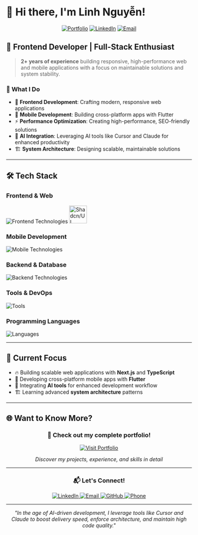 # 👋 Hi there, I'm Linh Nguyễn!

<div align="center">
  
[![Portfolio](https://img.shields.io/badge/🌐_Portfolio-Visit_My_Website-blue?style=for-the-badge&logo=vercel)](https://your-portfolio-url.vercel.app)
[![LinkedIn](https://img.shields.io/badge/LinkedIn-Connect-0077B5?style=for-the-badge&logo=linkedin)](https://www.linkedin.com/in/nhlinhseuit/)
[![Email](https://img.shields.io/badge/Email-Contact_Me-EA4335?style=for-the-badge&logo=gmail)](mailto:dev.hoanglinh@gmail.com)

</div>

## 🚀 Frontend Developer | Full-Stack Enthusiast

> **2+ years of experience** building responsive, high-performance web and mobile applications with a focus on maintainable solutions and system stability.

### 🌟 **What I Do**

- 🎯 **Frontend Development**: Crafting modern, responsive web applications
- 📱 **Mobile Development**: Building cross-platform apps with Flutter
- ⚡ **Performance Optimization**: Creating high-performance, SEO-friendly solutions
- 🤖 **AI Integration**: Leveraging AI tools like Cursor and Claude for enhanced productivity
- 🏗️ **System Architecture**: Designing scalable, maintainable solutions


---

## 🛠️ **Tech Stack**

### **Frontend & Web**

<p align="left">
  <img src="https://skillicons.dev/icons?i=nextjs,react,redux,typescript,tailwind,html,css,javascript" alt="Frontend Technologies" />
    <img src="https://ui.shadcn.com/favicon.ico" alt="Shadcn/UI" width="48" height="48" />
</p>

### **Mobile Development**

<p align="left">
  <img src="https://skillicons.dev/icons?i=flutter,dart,firebase,sentry,bloc,getx" alt="Mobile Technologies" />
</p>

### **Backend & Database**

<p align="left">
  <img src="https://skillicons.dev/icons?i=nodejs,express,nextjs,firebase,mysql,postgres" alt="Backend Technologies" />
</p>

### **Tools & DevOps**

<p align="left">
  <img src="https://skillicons.dev/icons?i=git,github,docker,vscode,figma" alt="Tools" />
</p>

### **Programming Languages**

<p align="left">
  <img src="https://skillicons.dev/icons?i=typescript,javascript,dart,java,cpp,cs" alt="Languages" />
</p>


---

## 🎯 **Current Focus**

- 🔥 Building scalable web applications with **Next.js** and **TypeScript**
- 📱 Developing cross-platform mobile apps with **Flutter**
- 🤖 Integrating **AI tools** for enhanced development workflow
- 🏗️ Learning advanced **system architecture** patterns

---

## 🌐 **Want to Know More?**

<div align="center">
  
### 🚀 **Check out my complete portfolio!**
  
[![Visit Portfolio](https://img.shields.io/badge/🌟_VISIT_MY_PORTFOLIO-Click_Here-gradient?style=for-the-badge&logo=vercel&logoColor=white)](https://your-portfolio-url.vercel.app)

_Discover my projects, experience, and skills in detail_

---

### 📬 **Let's Connect!**

<p align="center">
  <a href="https://www.linkedin.com/in/nhlinhseuit/" target="blank">
    <img src="https://img.shields.io/badge/LinkedIn-0077B5?style=for-the-badge&logo=linkedin&logoColor=white" alt="LinkedIn" />
  </a>
  <a href="mailto:dev.hoanglinh@gmail.com" target="blank">
    <img src="https://img.shields.io/badge/Email-EA4335?style=for-the-badge&logo=gmail&logoColor=white" alt="Email" />
  </a>
  <a href="https://github.com/nhlinhseuit" target="blank">
    <img src="https://img.shields.io/badge/GitHub-181717?style=for-the-badge&logo=github&logoColor=white" alt="GitHub" />
  </a>
  <a href="tel:+84378060972" target="blank">
    <img src="https://img.shields.io/badge/Phone-25D366?style=for-the-badge&logo=whatsapp&logoColor=white" alt="Phone" />
  </a>
</p>

</div>

---

<div align="center">
  
*"In the age of AI-driven development, I leverage tools like Cursor and Claude to boost delivery speed, enforce architecture, and maintain high code quality."*

</div>
